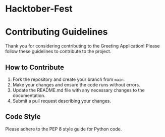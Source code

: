 # Hacktober-Fest
# Contributing Guidelines

Thank you for considering contributing to the Greeting Application! Please follow these guidelines to contribute to the project.

## How to Contribute

1. Fork the repository and create your branch from `main`.
2. Make your changes and ensure the code runs without errors.
3. Update the README.md file with any necessary changes to the documentation.
4. Submit a pull request describing your changes.

## Code Style

Please adhere to the PEP 8 style guide for Python code.


